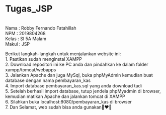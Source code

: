 # Tugas_JSP
<br>Nama : Robby Fernando Fatahillah
<br>NPM : 2019804268
<br>Kelas : SI 5A Malam
<br>Makul : JSP

<p>Berikut langkah-langkah untuk menjalankan website ini:<br>
1. Pastikan sudah menginstal XAMPP<br>
2. Download repositori ini ke PC anda dan pindahkan ke dalam folder xampp/tomcat/webapps<br>
3. Jalankan Apache dan juga MySql, buka phpMyAdmin kemudian buat database dengan nama pembayaran_kas<br>
4. Import database pembayaran_kas.sql  yang anda download tadi<br>
5. Setelah berhasil import database, tutup jendela phpMyadmin di browser, kemudian matikan Apache dan jalankan tomcat di XAMPP<br>
6. Silahkan buka localhost:8080/pembayaran_kas di browser<br>
7. Dan Selamat, web sudah bisa anda gunakan🤞❤🤍
